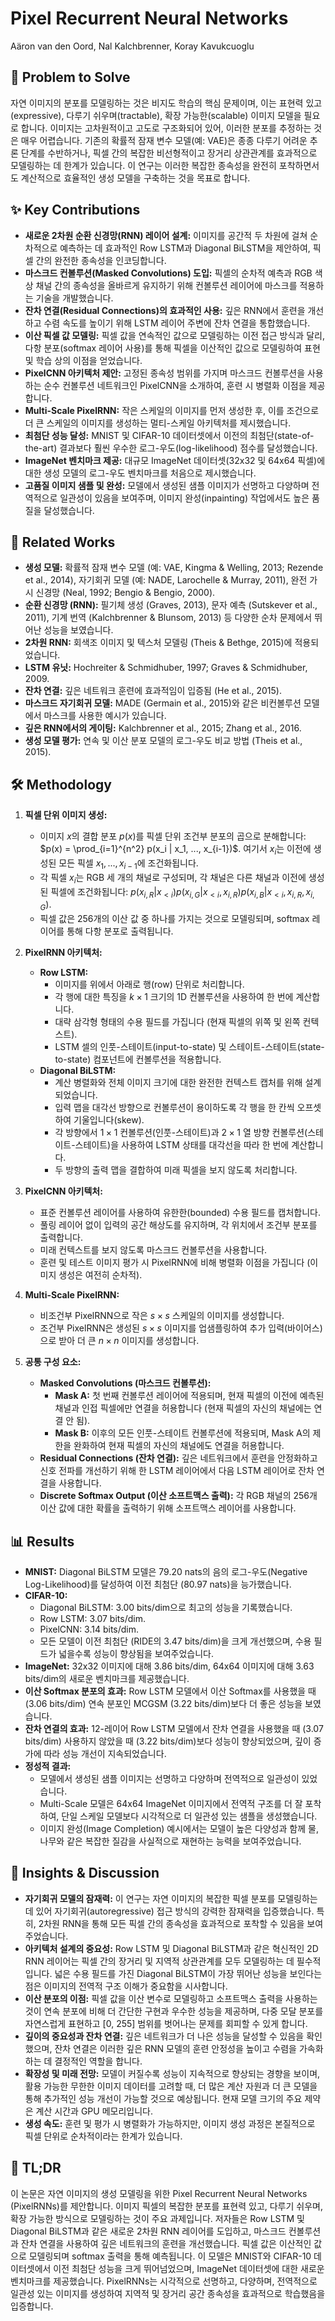 # Pixel Recurrent Neural Networks

Aäron van den Oord, Nal Kalchbrenner, Koray Kavukcuoglu

## 🧩 Problem to Solve

자연 이미지의 분포를 모델링하는 것은 비지도 학습의 핵심 문제이며, 이는 표현력 있고(expressive), 다루기 쉬우며(tractable), 확장 가능한(scalable) 이미지 모델을 필요로 합니다. 이미지는 고차원적이고 고도로 구조화되어 있어, 이러한 분포를 추정하는 것은 매우 어렵습니다. 기존의 확률적 잠재 변수 모델(예: VAE)은 종종 다루기 어려운 추론 단계를 수반하거나, 픽셀 간의 복잡한 비선형적이고 장거리 상관관계를 효과적으로 모델링하는 데 한계가 있습니다. 이 연구는 이러한 복잡한 종속성을 완전히 포착하면서도 계산적으로 효율적인 생성 모델을 구축하는 것을 목표로 합니다.

## ✨ Key Contributions

- **새로운 2차원 순환 신경망(RNN) 레이어 설계:** 이미지를 공간적 두 차원에 걸쳐 순차적으로 예측하는 데 효과적인 Row LSTM과 Diagonal BiLSTM을 제안하여, 픽셀 간의 완전한 종속성을 인코딩합니다.
- **마스크드 컨볼루션(Masked Convolutions) 도입:** 픽셀의 순차적 예측과 RGB 색상 채널 간의 종속성을 올바르게 유지하기 위해 컨볼루션 레이어에 마스크를 적용하는 기술을 개발했습니다.
- **잔차 연결(Residual Connections)의 효과적인 사용:** 깊은 RNN에서 훈련을 개선하고 수렴 속도를 높이기 위해 LSTM 레이어 주변에 잔차 연결을 통합했습니다.
- **이산 픽셀 값 모델링:** 픽셀 값을 연속적인 값으로 모델링하는 이전 접근 방식과 달리, 다항 분포(softmax 레이어 사용)를 통해 픽셀을 이산적인 값으로 모델링하여 표현 및 학습 상의 이점을 얻었습니다.
- **PixelCNN 아키텍처 제안:** 고정된 종속성 범위를 가지며 마스크드 컨볼루션을 사용하는 순수 컨볼루션 네트워크인 PixelCNN을 소개하여, 훈련 시 병렬화 이점을 제공합니다.
- **Multi-Scale PixelRNN:** 작은 스케일의 이미지를 먼저 생성한 후, 이를 조건으로 더 큰 스케일의 이미지를 생성하는 멀티-스케일 아키텍처를 제시했습니다.
- **최첨단 성능 달성:** MNIST 및 CIFAR-10 데이터셋에서 이전의 최첨단(state-of-the-art) 결과보다 훨씬 우수한 로그-우도(log-likelihood) 점수를 달성했습니다.
- **ImageNet 벤치마크 제공:** 대규모 ImageNet 데이터셋(32x32 및 64x64 픽셀)에 대한 생성 모델의 로그-우도 벤치마크를 처음으로 제시했습니다.
- **고품질 이미지 샘플 및 완성:** 모델에서 생성된 샘플 이미지가 선명하고 다양하며 전역적으로 일관성이 있음을 보여주며, 이미지 완성(inpainting) 작업에서도 높은 품질을 달성했습니다.

## 📎 Related Works

- **생성 모델:** 확률적 잠재 변수 모델 (예: VAE, Kingma & Welling, 2013; Rezende et al., 2014), 자기회귀 모델 (예: NADE, Larochelle & Murray, 2011), 완전 가시 신경망 (Neal, 1992; Bengio & Bengio, 2000).
- **순환 신경망 (RNN):** 필기체 생성 (Graves, 2013), 문자 예측 (Sutskever et al., 2011), 기계 번역 (Kalchbrenner & Blunsom, 2013) 등 다양한 순차 문제에서 뛰어난 성능을 보였습니다.
- **2차원 RNN:** 회색조 이미지 및 텍스처 모델링 (Theis & Bethge, 2015)에 적용되었습니다.
- **LSTM 유닛:** Hochreiter & Schmidhuber, 1997; Graves & Schmidhuber, 2009.
- **잔차 연결:** 깊은 네트워크 훈련에 효과적임이 입증됨 (He et al., 2015).
- **마스크드 자기회귀 모델:** MADE (Germain et al., 2015)와 같은 비컨볼루션 모델에서 마스크를 사용한 예시가 있습니다.
- **깊은 RNN에서의 게이팅:** Kalchbrenner et al., 2015; Zhang et al., 2016.
- **생성 모델 평가:** 연속 및 이산 분포 모델의 로그-우도 비교 방법 (Theis et al., 2015).

## 🛠️ Methodology

1. **픽셀 단위 이미지 생성:**

   - 이미지 $x$의 결합 분포 $p(x)$를 픽셀 단위 조건부 분포의 곱으로 분해합니다: $p(x) = \prod_{i=1}^{n^2} p(x_i | x_1, ..., x_{i-1})$. 여기서 $x_i$는 이전에 생성된 모든 픽셀 $x_1, ..., x_{i-1}$에 조건화됩니다.
   - 각 픽셀 $x_i$는 RGB 세 개의 채널로 구성되며, 각 채널은 다른 채널과 이전에 생성된 픽셀에 조건화됩니다: $p(x_{i,R}|x_{\lt i})p(x_{i,G}|x_{\lt i},x_{i,R})p(x_{i,B}|x_{\lt i},x_{i,R},x_{i,G})$.
   - 픽셀 값은 256개의 이산 값 중 하나를 가지는 것으로 모델링되며, softmax 레이어를 통해 다항 분포로 출력됩니다.

2. **PixelRNN 아키텍처:**

   - **Row LSTM:**
     - 이미지를 위에서 아래로 행(row) 단위로 처리합니다.
     - 각 행에 대한 특징을 $k \times 1$ 크기의 1D 컨볼루션을 사용하여 한 번에 계산합니다.
     - 대략 삼각형 형태의 수용 필드를 가집니다 (현재 픽셀의 위쪽 및 왼쪽 컨텍스트).
     - LSTM 셀의 인풋-스테이트(input-to-state) 및 스테이트-스테이트(state-to-state) 컴포넌트에 컨볼루션을 적용합니다.
   - **Diagonal BiLSTM:**
     - 계산 병렬화와 전체 이미지 크기에 대한 완전한 컨텍스트 캡처를 위해 설계되었습니다.
     - 입력 맵을 대각선 방향으로 컨볼루션이 용이하도록 각 행을 한 칸씩 오프셋하여 기울입니다(skew).
     - 각 방향에서 $1 \times 1$ 컨볼루션(인풋-스테이트)과 $2 \times 1$ 열 방향 컨볼루션(스테이트-스테이트)을 사용하여 LSTM 상태를 대각선을 따라 한 번에 계산합니다.
     - 두 방향의 출력 맵을 결합하여 미래 픽셀을 보지 않도록 처리합니다.

3. **PixelCNN 아키텍처:**

   - 표준 컨볼루션 레이어를 사용하여 유한한(bounded) 수용 필드를 캡처합니다.
   - 풀링 레이어 없이 입력의 공간 해상도를 유지하며, 각 위치에서 조건부 분포를 출력합니다.
   - 미래 컨텍스트를 보지 않도록 마스크드 컨볼루션을 사용합니다.
   - 훈련 및 테스트 이미지 평가 시 PixelRNN에 비해 병렬화 이점을 가집니다 (이미지 생성은 여전히 순차적).

4. **Multi-Scale PixelRNN:**

   - 비조건부 PixelRNN으로 작은 $s \times s$ 스케일의 이미지를 생성합니다.
   - 조건부 PixelRNN은 생성된 $s \times s$ 이미지를 업샘플링하여 추가 입력(바이어스)으로 받아 더 큰 $n \times n$ 이미지를 생성합니다.

5. **공통 구성 요소:**
   - **Masked Convolutions (마스크드 컨볼루션):**
     - **Mask A:** 첫 번째 컨볼루션 레이어에 적용되며, 현재 픽셀의 이전에 예측된 채널과 인접 픽셀에만 연결을 허용합니다 (현재 픽셀의 자신의 채널에는 연결 안 됨).
     - **Mask B:** 이후의 모든 인풋-스테이트 컨볼루션에 적용되며, Mask A의 제한을 완화하여 현재 픽셀의 자신의 채널에도 연결을 허용합니다.
   - **Residual Connections (잔차 연결):** 깊은 네트워크에서 훈련을 안정화하고 신호 전파를 개선하기 위해 한 LSTM 레이어에서 다음 LSTM 레이어로 잔차 연결을 사용합니다.
   - **Discrete Softmax Output (이산 소프트맥스 출력):** 각 RGB 채널의 256개 이산 값에 대한 확률을 출력하기 위해 소프트맥스 레이어를 사용합니다.

## 📊 Results

- **MNIST:** Diagonal BiLSTM 모델은 79.20 nats의 음의 로그-우도(Negative Log-Likelihood)를 달성하여 이전 최첨단 (80.97 nats)을 능가했습니다.
- **CIFAR-10:**
  - Diagonal BiLSTM: 3.00 bits/dim으로 최고의 성능을 기록했습니다.
  - Row LSTM: 3.07 bits/dim.
  - PixelCNN: 3.14 bits/dim.
  - 모든 모델이 이전 최첨단 (RIDE의 3.47 bits/dim)을 크게 개선했으며, 수용 필드가 넓을수록 성능이 향상됨을 보여주었습니다.
- **ImageNet:** 32x32 이미지에 대해 3.86 bits/dim, 64x64 이미지에 대해 3.63 bits/dim의 새로운 벤치마크를 제공했습니다.
- **이산 Softmax 분포의 효과:** Row LSTM 모델에서 이산 Softmax를 사용했을 때 (3.06 bits/dim) 연속 분포인 MCGSM (3.22 bits/dim)보다 더 좋은 성능을 보였습니다.
- **잔차 연결의 효과:** 12-레이어 Row LSTM 모델에서 잔차 연결을 사용했을 때 (3.07 bits/dim) 사용하지 않았을 때 (3.22 bits/dim)보다 성능이 향상되었으며, 깊이 증가에 따라 성능 개선이 지속되었습니다.
- **정성적 결과:**
  - 모델에서 생성된 샘플 이미지는 선명하고 다양하며 전역적으로 일관성이 있었습니다.
  - Multi-Scale 모델은 64x64 ImageNet 이미지에서 전역적 구조를 더 잘 포착하여, 단일 스케일 모델보다 시각적으로 더 일관성 있는 샘플을 생성했습니다.
  - 이미지 완성(Image Completion) 예시에서는 모델이 높은 다양성과 함께 물, 나무와 같은 복잡한 질감을 사실적으로 재현하는 능력을 보여주었습니다.

## 🧠 Insights & Discussion

- **자기회귀 모델의 잠재력:** 이 연구는 자연 이미지의 복잡한 픽셀 분포를 모델링하는 데 있어 자기회귀(autoregressive) 접근 방식의 강력한 잠재력을 입증했습니다. 특히, 2차원 RNN을 통해 모든 픽셀 간의 종속성을 효과적으로 포착할 수 있음을 보여주었습니다.
- **아키텍처 설계의 중요성:** Row LSTM 및 Diagonal BiLSTM과 같은 혁신적인 2D RNN 레이어는 픽셀 간의 장거리 및 지역적 상관관계를 모두 모델링하는 데 필수적입니다. 넓은 수용 필드를 가진 Diagonal BiLSTM이 가장 뛰어난 성능을 보인다는 점은 이미지의 전역적 구조 이해가 중요함을 시사합니다.
- **이산 분포의 이점:** 픽셀 값을 이산 변수로 모델링하고 소프트맥스 출력을 사용하는 것이 연속 분포에 비해 더 간단한 구현과 우수한 성능을 제공하며, 다중 모달 분포를 자연스럽게 표현하고 [0, 255] 범위를 벗어나는 문제를 회피할 수 있게 합니다.
- **깊이의 중요성과 잔차 연결:** 깊은 네트워크가 더 나은 성능을 달성할 수 있음을 확인했으며, 잔차 연결은 이러한 깊은 RNN 모델의 훈련 안정성을 높이고 수렴을 가속화하는 데 결정적인 역할을 합니다.
- **확장성 및 미래 전망:** 모델이 커질수록 성능이 지속적으로 향상되는 경향을 보이며, 활용 가능한 무한한 이미지 데이터를 고려할 때, 더 많은 계산 자원과 더 큰 모델을 통해 추가적인 성능 개선이 가능할 것으로 예상됩니다. 현재 모델 크기의 주요 제약은 계산 시간과 GPU 메모리입니다.
- **생성 속도:** 훈련 및 평가 시 병렬화가 가능하지만, 이미지 생성 과정은 본질적으로 픽셀 단위로 순차적이라는 한계가 있습니다.

## 📌 TL;DR

이 논문은 자연 이미지의 생성 모델링을 위한 Pixel Recurrent Neural Networks (PixelRNNs)를 제안합니다. 이미지 픽셀의 복잡한 분포를 표현력 있고, 다루기 쉬우며, 확장 가능한 방식으로 모델링하는 것이 주요 과제입니다. 저자들은 Row LSTM 및 Diagonal BiLSTM과 같은 새로운 2차원 RNN 레이어를 도입하고, 마스크드 컨볼루션과 잔차 연결을 사용하여 깊은 네트워크의 훈련을 개선했습니다. 픽셀 값은 이산적인 값으로 모델링되며 softmax 출력을 통해 예측됩니다. 이 모델은 MNIST와 CIFAR-10 데이터셋에서 이전 최첨단 성능을 크게 뛰어넘었으며, ImageNet 데이터셋에 대한 새로운 벤치마크를 제공했습니다. PixelRNNs는 시각적으로 선명하고, 다양하며, 전역적으로 일관성 있는 이미지를 생성하여 지역적 및 장거리 공간 종속성을 효과적으로 학습했음을 입증합니다.
